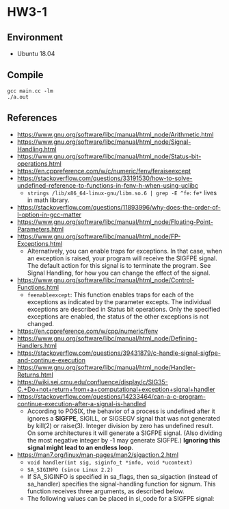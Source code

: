 # HW3-1

## Environment
* Ubuntu 18.04

## Compile
```
gcc main.cc -lm
./a.out
```

## References
* <https://www.gnu.org/software/libc/manual/html_node/Arithmetic.html>
* <https://www.gnu.org/software/libc/manual/html_node/Signal-Handling.html>
* <https://www.gnu.org/software/libc/manual/html_node/Status-bit-operations.html>
* <https://en.cppreference.com/w/c/numeric/fenv/feraiseexcept>
* <https://stackoverflow.com/questions/33191530/how-to-solve-undefined-reference-to-functions-in-fenv-h-when-using-uclibc>
    * `strings /lib/x86_64-linux-gnu/libm.so.6 | grep -E ^fe`: `fe*` lives in math library.
* <https://stackoverflow.com/questions/11893996/why-does-the-order-of-l-option-in-gcc-matter>
* <https://www.gnu.org/software/libc/manual/html_node/Floating-Point-Parameters.html>
* <https://www.gnu.org/software/libc/manual/html_node/FP-Exceptions.html>
    * Alternatively, you can enable traps for exceptions. In that case, when an exception is raised, your program will receive the SIGFPE signal. The default action for this signal is to terminate the program. See Signal Handling, for how you can change the effect of the signal. 
* <https://www.gnu.org/software/libc/manual/html_node/Control-Functions.html>
    * `feenableexcept`: This function enables traps for each of the exceptions as indicated by the parameter excepts. The individual exceptions are described in Status bit operations. Only the specified exceptions are enabled, the status of the other exceptions is not changed. 
* <https://en.cppreference.com/w/cpp/numeric/fenv>
* <https://www.gnu.org/software/libc/manual/html_node/Defining-Handlers.html>
* <https://stackoverflow.com/questions/39431879/c-handle-signal-sigfpe-and-continue-execution>
* <https://www.gnu.org/software/libc/manual/html_node/Handler-Returns.html>
* <https://wiki.sei.cmu.edu/confluence/display/c/SIG35-C.+Do+not+return+from+a+computational+exception+signal+handler>
* <https://stackoverflow.com/questions/14233464/can-a-c-program-continue-execution-after-a-signal-is-handled>
    * According to POSIX, the behavior of a process is undefined after it ignores a **SIGFPE**, SIGILL, or SIGSEGV signal that was not generated by kill(2) or raise(3). Integer division by zero has undefined result. On some architectures it will generate a SIGFPE signal. (Also dividing the most negative integer by -1 may generate SIGFPE.) **Ignoring this signal might lead to an endless loop**.
* <https://man7.org/linux/man-pages/man2/sigaction.2.html>
    * `void handler(int sig, siginfo_t *info, void *ucontext)`
    * `SA_SIGINFO (since Linux 2.2)`
    *  If SA_SIGINFO is specified in sa_flags, then sa_sigaction (instead of sa_handler) specifies the signal-handling function for signum. This function receives three arguments, as described below.
    * The following values can be placed in si_code for a SIGFPE signal: 
